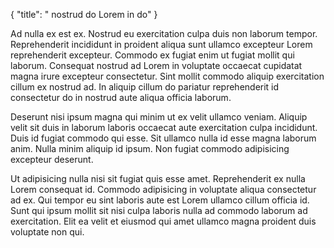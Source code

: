 {
  "title": " nostrud do Lorem in do"
}

Ad nulla ex est ex. Nostrud eu exercitation culpa duis non laborum tempor. Reprehenderit incididunt in proident aliqua sunt ullamco excepteur Lorem reprehenderit excepteur. Commodo ex fugiat enim ut fugiat mollit qui laborum. Consequat nostrud ad Lorem in voluptate occaecat cupidatat magna irure excepteur consectetur. Sint mollit commodo aliquip exercitation cillum ex nostrud ad. In aliquip cillum do pariatur reprehenderit id consectetur do in nostrud aute aliqua officia laborum.

Deserunt nisi ipsum magna qui minim ut ex velit ullamco veniam. Aliquip velit sit duis in laborum laboris occaecat aute exercitation culpa incididunt. Duis id fugiat commodo qui esse. Sit ullamco nulla id esse magna laborum anim. Nulla minim aliquip id ipsum. Non fugiat commodo adipisicing excepteur deserunt.

Ut adipisicing nulla nisi sit fugiat quis esse amet. Reprehenderit ex nulla Lorem consequat id. Commodo adipisicing in voluptate aliqua consectetur ad ex. Qui tempor eu sint laboris aute est Lorem ullamco cillum officia id. Sunt qui ipsum mollit sit nisi culpa laboris nulla ad commodo laborum ad exercitation. Elit ea velit et eiusmod qui amet ullamco magna proident duis voluptate non qui.